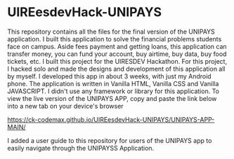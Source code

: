 # UIREesdevHack-UNIPAYS

This repository contains all the files for the final version of the UNIPAYS application. I built this application to solve the financial problems students face on campus. Aside fees payment and getting loans, this application can transfer money, you can fund your account, buy airtime, buy data, buy food tickets, etc. I built this project for the UIRESDEV Hackathon. For this project, I hacked solo and made the designs and development of this application all by myself. I developed this app in about 3 weeks, with just my Android phone. The application is written in Vanilla HTML, Vanilla CSS and Vanilla JAVASCRIPT. I didn't use any framework or library for this application.
To view the live version of the UNIPAYS APP, copy and paste the link below into a new tab on your device's browser

https://ck-codemax.github.io/UIREesdevHack-UNIPAYS/UNIPAYS-APP-MAIN/

I added a user guide to this repository for users of the UNIPAYS app to easily navigate through the UNIPAYSS Application.
